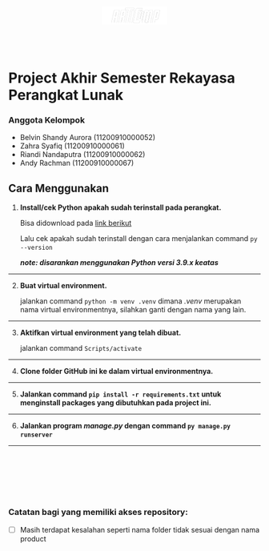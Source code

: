 <p align="center">
     <img src="arctic_geeks/static/assets/articomp.png">
</p>
<br><br>

# Project Akhir Semester Rekayasa Perangkat Lunak
### Anggota Kelompok
* Belvin Shandy Aurora (11200910000052)
* Zahra Syafiq (11200910000061)
* Riandi Nandaputra (11200910000062)
* Andy Rachman (11200910000067)

## Cara Menggunakan
1. **Install/cek Python apakah sudah terinstall pada perangkat.**

     Bisa didownload pada [link berikut](https://www.python.org/downloads/)
     
     Lalu cek apakah sudah terinstall dengan cara menjalankan command `py --version`
     
     ***note: disarankan menggunakan Python versi 3.9.x keatas***
<hr>

2. **Buat virtual environment.**

     jalankan command `python -m venv .venv` dimana *.venv* merupakan nama virtual environmentnya, silahkan ganti dengan nama yang lain.
<hr>

3. **Aktifkan virtual environment yang telah dibuat.**

     jalankan command `Scripts/activate`
<hr>

4. **Clone folder GitHub ini ke dalam virtual environmentnya.**
     
<hr>

5. **Jalankan command `pip install -r requirements.txt` untuk menginstall packages yang dibutuhkan pada project ini.**
     
<hr>

6. **Jalankan program *manage.py* dengan command `py manage.py runserver`**

<hr>

<br><br><br><br><br>

### Catatan bagi yang memiliki akses repository:
- [ ] Masih terdapat kesalahan seperti nama folder tidak sesuai dengan nama product
